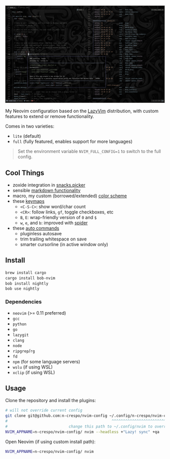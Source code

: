 ![image](./images/image.png)

My Neovim configuration based on the [LazyVim](https://www.lazyvim.org)
distribution, with custom features to extend or remove functionality.

Comes in two varieties:

- `lite` (default)
- `full` (fully featured, enables support for more languages)

> Set the environment variable `NVIM_FULL_CONFIG=1` to switch to the full config.

## Cool Things

- zoxide integration in [snacks.picker](./lua/plugins/picker.lua)
- sensible [markdown functionality](./lua/plugins/markdown.lua)
- macro, my custom (borrowed/extended) [color scheme](./colors/macro.lua)
- these [keymaps](./lua/config/keymaps.lua)
  - `<C-S-C>`: show word/char count
  - `<CR>`: follow links, `gf`, toggle checkboxes, etc
  - `B`, `E`: wrap-friendly version of `0` and `$`
  - `w`, `e`, and `b`: improved with [spider](./lua/plugins/spider.lua)
- these [auto commands](./lua/config/autocmds.lua)
  - pluginless autosave
  - trim trailing whitespace on save
  - smarter cursorline (in active window only)

## Install

```bash
brew install cargo
cargo install bob-nvim
bob install nightly
bob use nightly
```

### Dependencies

- `neovim` (>= 0.11 preferred)
- `gcc`
- `python`
- `go`
- `lazygit`
- `clang`
- `node`
- `ripgrep`/`rg`
- `fd`
- `npm` (for some language servers)
- `wslu` (if using WSL)
- `xclip` (if using WSL)

## Usage

Clone the repository and install the plugins:

```bash
# will not override current config
git clone git@github.com:n-crespo/nvim-config ~/.config/n-crespo/nvim-config
#                                              ^^^^^^^^^^^^^^^^^^^^^^^^^^^^^
#                           change this path to ~/.config/nvim to override current config
NVIM_APPNAME=n-crespo/nvim-config/ nvim --headless +"Lazy! sync" +qa
```

Open Neovim (if using custom install path):

```bash
NVIM_APPNAME=n-crespo/nvim-config/ nvim
```
